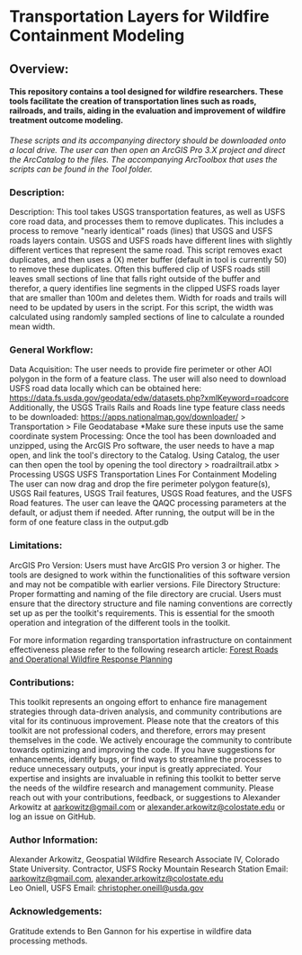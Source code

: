 # Transportation Layers for Wildfire Containment Modeling
## Overview:
#### This repository contains a tool designed for wildfire researchers.  These tools facilitate the creation of transportation lines such as roads, railroads, and trails, aiding in the evaluation and improvement of wildfire treatment outcome modeling.
*These scripts and its accompanying directory should be downloaded onto a local drive. The user can then open an ArcGIS Pro 3.X project and direct the ArcCatalog to the files. The accompanying ArcToolbox that uses the scripts can be found in the Tool folder.*

### Description: 
Description: This tool takes USGS transportation features, as well as USFS core road data, and processes them to remove duplicates. This includes a process to remove "nearly identical" roads (lines) that USGS and USFS roads layers contain.
USGS and USFS roads have different lines with slightly different vertices that represent the same road. This script removes exact duplicates, and then uses a (X) meter buffer (default in tool is currently 50) to remove these duplicates.
Often this buffered clip of USFS roads still leaves small sections of line that falls right outside of the buffer and therefor, a query identifies line segments in the clipped USFS roads layer that are smaller than 100m and deletes them.
Width for roads and trails will need to be updated by users in the script. For this script, the width was calculated using randomly sampled sections of line to calculate a rounded mean width.

### General Workflow:
Data Acquisition: The user needs to provide fire perimeter or other AOI polygon in the form of a feature class. 
The user will also need to download USFS road data locally which can be obtained here: https://data.fs.usda.gov/geodata/edw/datasets.php?xmlKeyword=roadcore
Additionally, the USGS Trails Rails and Roads line type feature class needs to be downloaded: https://apps.nationalmap.gov/downloader/      > Transportation > File Geodatabase
*Make sure these inputs use the same coordinate system
Processing: Once the tool has been downloaded and unzipped, using the ArcGIS Pro software, the user needs to have a map open, and link the tool's directory to the Catalog. Using Catalog, the user can then open the tool by opening the tool directory > roadrailtrail.atbx > Processing USGS USFS Transportation Lines For Containment Modeling
The user can now drag and drop the fire perimeter polygon feature(s), USGS Rail features, USGS Trail features, USGS Road features, and the USFS Road features. The user can leave the QAQC processing parameters at the default, or adjust them if needed.
After running, the output will be in the form of one feature class in the output.gdb

### Limitations:
ArcGIS Pro Version: Users must have ArcGIS Pro version 3 or higher. The tools are designed to work within the functionalities of this software version and may not be compatible with earlier versions.
File Directory Structure: Proper formatting and naming of the file directory are crucial. 
Users must ensure that the directory structure and file naming conventions are correctly set up as per the toolkit's requirements. This is essential for the smooth operation and integration of the different tools in the toolkit.

For more information regarding transportation infrastructure on containment effectiveness please refer to the following research article:
[Forest Roads and Operational Wildfire Response Planning](https://cfri.colostate.edu/wp-content/uploads/sites/22/2021/02/Thompson-Gannon-Caggiano-Forest-Roads-and-Operational-Wildfire-Response-Planning.pdf "Forest Roads and Operational Wildfire Response Planning")

### Contributions:
This toolkit represents an ongoing effort to enhance fire management strategies through data-driven analysis, and community contributions are vital for its continuous improvement. Please note that the creators of this toolkit are not professional coders, and therefore, errors may present themselves in the code.  We actively encourage the community to contribute towards optimizing and improving the code. If you have suggestions for enhancements, identify bugs, or find ways to streamline the processes to reduce unnecessary outputs, your input is greatly appreciated. Your expertise and insights are invaluable in refining this toolkit to better serve the needs of the wildfire research and management community. Please reach out with your contributions, feedback, or suggestions to Alexander Arkowitz at aarkowitz@gmail.com or alexander.arkowitz@colostate.edu or log an issue on GitHub.

### Author Information:
Alexander Arkowitz, Geospatial Wildfire Research Associate IV, Colorado State University. Contractor, USFS Rocky Mountain Research Station Email: aarkowitz@gmail.com, alexander.arkowitz@colostate.edu  
Leo Oniell, USFS Email: christopher.oneill@usda.gov

### Acknowledgements:
Gratitude extends to Ben Gannon for his expertise in wildfire data processing methods.
